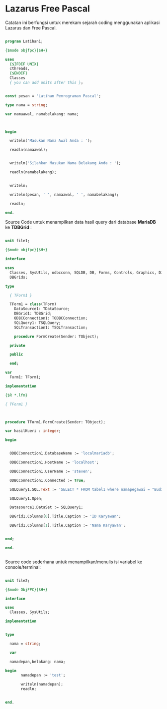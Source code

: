 # Lazarus Free Pascal

Catatan ini berfungsi untuk merekam sejarah coding menggunakan aplikasi Lazarus dan Free Pascal.


```pascal

program Latihan1;

{$mode objfpc}{$H+}

uses
  {$IFDEF UNIX}
  cthreads,
  {$ENDIF}
  Classes
  { you can add units after this };


const pesan = 'Latihan Pemrograman Pascal';

type nama = string;

var namaawal, namabelakang: nama;



begin

  writeln('Masukan Nama Awal Anda : ');

  readln(namaawal);


  writeln('Silahkan Masukan Nama Belakang Anda : ');

  readln(namabelakang);


  writeln;

  writeln(pesan, ' ', namaawal, ' ', namabelakang);

  readln;

end.


```



Source Code untuk menampilkan data hasil query dari database **MariaDB** ke **TDBGrid** :

```pascal

unit file1;

{$mode objfpc}{$H+}

interface

uses
  Classes, SysUtils, odbcconn, SQLDB, DB, Forms, Controls, Graphics, Dialogs,
  DBGrids;

type

  { TForm1 }

  TForm1 = class(TForm)
    DataSource1: TDataSource;
    DBGrid1: TDBGrid;
    ODBCConnection1: TODBCConnection;
    SQLQuery1: TSQLQuery;
    SQLTransaction1: TSQLTransaction;

    procedure FormCreate(Sender: TObject);

  private

  public

  end;

var
  Form1: TForm1;

implementation

{$R *.lfm}

{ TForm1 }



procedure TForm1.FormCreate(Sender: TObject);

var hasilKueri : integer;

begin


  ODBCConnection1.DatabaseName := 'localmariadb';

  ODBCConnection1.HostName := 'localhost';

  ODBCConnection1.UserName := 'steven';

  ODBCConnection1.Connected := True;

  SQLQuery1.SQL.Text := 'SELECT * FROM tabel1 where namapegawai = "Budi";';

  SQLQuery1.Open;

  Datasource1.DataSet := SQLQuery1;

  DBGrid1.Columns[0].Title.Caption := 'ID Karyawan';

  DBGrid1.Columns[1].Title.Caption := 'Nama Karyawan';


end;

end.



```


Source code sederhana untuk menampilkan/menulis isi variabel ke console/terminal:

```pascal

unit file2;

{$mode ObjFPC}{$H+}

interface

uses
  Classes, SysUtils;

implementation


type

  nama = string;

  var

  namadepan,belakang: nama;

begin
       namadepan := 'test';

       writeln(namadepan);
       readln;


end.
             


```











